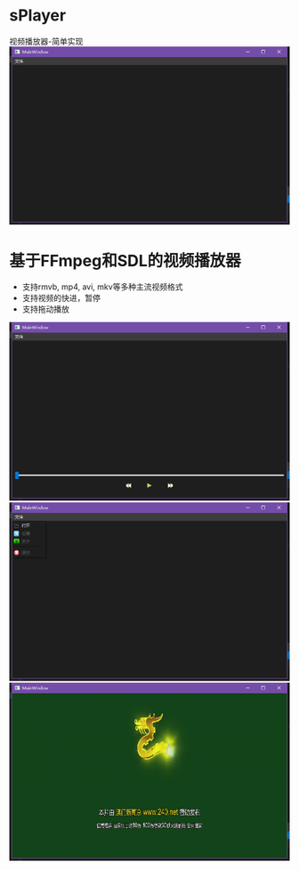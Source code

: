 # sPlayer
视频播放器-简单实现
![Icon](media/README/main.png)

# 基于FFmpeg和SDL的视频播放器
* 支持rmvb, mp4, avi, mkv等多种主流视频格式
* 支持视频的快进，暂停
* 支持拖动播放

![](media/README/main2.png)
![](media/README/open.png)
![](media/README/movie.png)
